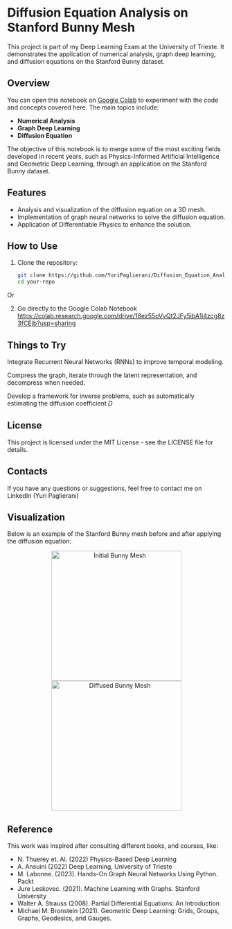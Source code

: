 # Diffusion Equation Analysis on Stanford Bunny Mesh

This project is part of my Deep Learning Exam at the University of Trieste. It demonstrates the application of numerical analysis, graph deep learning, and diffusion equations on the Stanford Bunny dataset.

## Overview

You can open this notebook on [Google Colab](https://colab.research.google.com/) to experiment with the code and concepts covered here. The main topics include:

- **Numerical Analysis**
- **Graph Deep Learning**
- **Diffusion Equation**

The objective of this notebook is to merge some of the most exciting fields developed in recent years, such as Physics-Informed Artificial Intelligence and Geometric Deep Learning, through an application on the Stanford Bunny dataset.

## Features

- Analysis and visualization of the diffusion equation on a 3D mesh.
- Implementation of graph neural networks to solve the diffusion equation.
- Application of Differentiable Physics to enhance the solution.

## How to Use

1. Clone the repository:
   ```sh
   git clone https://github.com/YuriPaglierani/Diffusion_Equation_Analysis_Stanford_Bunny_Mesh.git
   cd your-repo

Or

2. Go directly to the Google Colab Notebook
   https://colab.research.google.com/drive/18ez55oVyQt2JFy5ibA1i4zcg8z3fCEjb?usp=sharing

## Things to Try
  Integrate Recurrent Neural Networks (RNNs) to improve temporal modeling.
  
  Compress the graph, iterate through the latent representation, and decompress when needed.
  
  Develop a framework for inverse problems, such as automatically estimating the diffusion coefficient 𝐷

## License
This project is licensed under the MIT License - see the LICENSE file for details.

## Contacts
  If you have any questions or suggestions, feel free to contact me on LinkedIn (Yuri Paglierani)

## Visualization

Below is an example of the Stanford Bunny mesh before and after applying the diffusion equation:

<div align="center">
  <img src="images/bunny_init.png" alt="Initial Bunny Mesh" width="300"/>
  <img src="images/bunny_finish.png" alt="Diffused Bunny Mesh" width="300"/>
</div>

## Reference

This work was inspired after consulting different books, and courses, like:
- N. Thuerey et. Al. (2022) Physics-Based Deep Learning
- A. Ansuini (2022) Deep Learning, University of Trieste
- M. Labonne. (2023). Hands-On Graph Neural Networks Using Python. Packt
- Jure Leskovec. (2021). Machine Learning with Graphs. Stanford University
- Walter A. Strauss (2008). Partial Differential Equations: An Introduction
- Michael M. Bronstein  (2021). Geometric Deep Learning: Grids, Groups, Graphs, Geodesics, and Gauges.
  
